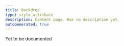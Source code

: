```yaml
---
title: backdrop
type: style attribute
description: Content page. Has no description yet.
autoGenerated: true
---
```


Yet to be documented